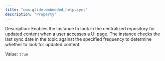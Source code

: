 ```yaml
---
title: "com.glide.embedded_help.sync"
description: "Property"
---
```


Description: Enables the instance to look in the  centralized repository for updated content when a user accesses a UI page. The instance checks the last sync date in the topic against the specified frequency to determine whether to look for updated content. 


Value: `true`